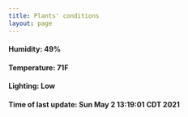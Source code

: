```yaml
---
title: Plants' conditions
layout: page
---
```



#### Humidity: 49%
#### Temperature: 71F
#### Lighting: Low
#### Time of last update: Sun May  2 13:19:01 CDT 2021

